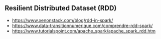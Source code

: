 Resilient Distributed Dataset (RDD) 
--------------
- https://www.xenonstack.com/blog/rdd-in-spark/
- https://www.data-transitionnumerique.com/comprendre-rdd-spark/
- https://www.tutorialspoint.com/apache_spark/apache_spark_rdd.htm
